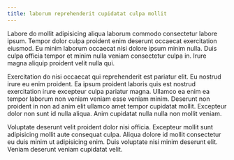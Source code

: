 ```yaml
---
title: laborum reprehenderit cupidatat culpa mollit
---
```


Labore do mollit adipisicing aliqua laborum commodo consectetur labore ipsum. Tempor dolor culpa proident enim deserunt occaecat exercitation eiusmod. Eu minim laborum occaecat nisi dolore ipsum minim nulla. Duis culpa officia tempor et minim nulla veniam consectetur culpa in. Irure magna aliquip proident velit nulla qui.

Exercitation do nisi occaecat qui reprehenderit est pariatur elit. Eu nostrud irure eu enim proident. Ea ipsum proident laboris quis est nostrud exercitation irure excepteur culpa pariatur magna. Ullamco ea enim ea tempor laborum non veniam veniam esse veniam minim. Deserunt non proident in non ad anim elit ullamco amet tempor cupidatat mollit. Excepteur dolor non sunt id nulla aliqua. Anim cupidatat nulla nulla non mollit veniam.

Voluptate deserunt velit proident dolor nisi officia. Excepteur mollit sunt adipisicing mollit aute consequat culpa. Aliqua dolore id mollit consectetur eu duis minim ut adipisicing enim. Duis voluptate nisi minim deserunt elit. Veniam deserunt veniam cupidatat velit.
